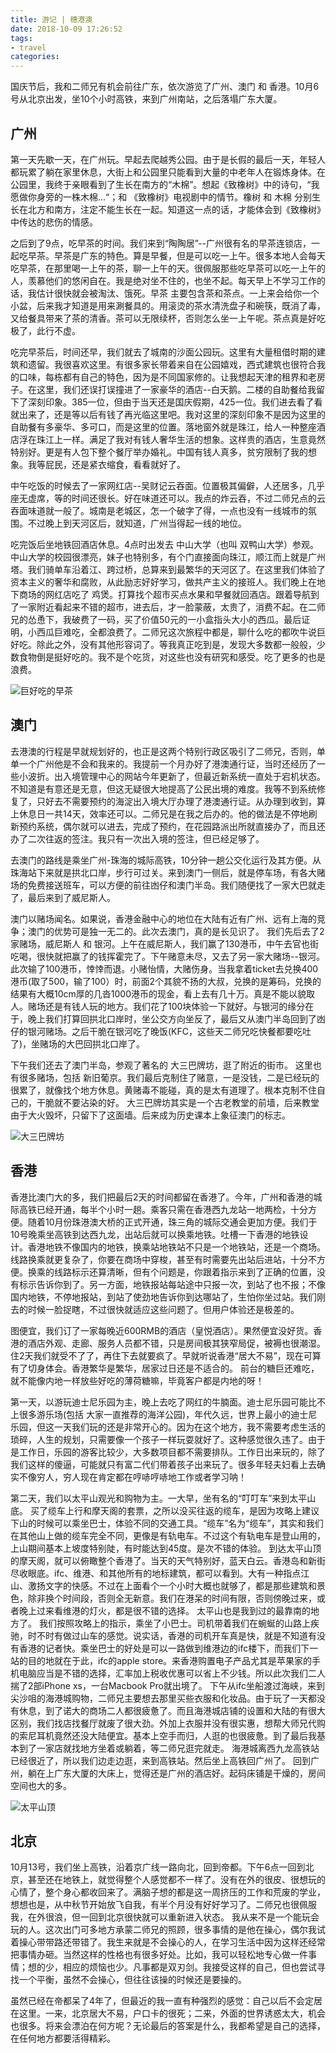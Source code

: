 ```yaml
---
title: 游记 | 穗港澳
date: 2018-10-09 17:26:52
tags:
- travel
categories:
---
```


国庆节后，我和二师兄有机会前往广东，依次游览了广州、澳门 和 香港。10月6号从北京出发，坐10个小时高铁，来到广州南站，之后落塌广东大厦。

## 广州

第一天先歇一天，在广州玩。早起去爬越秀公园。由于是长假的最后一天，年轻人都玩累了躺在家里休息，大街上和公园里只能看到大量的中老年人在锻炼身体。在公园里，我终于亲眼看到了生长在南方的“木棉”。想起《致橡树》中的诗句，“我愿做你身旁的一株木棉...“；和 《致橡树》电视剧中的情节。橡树 和 木棉 分别生长在北方和南方，注定不能生长在一起。知道这一点的话，才能体会到《致橡树》中传达的悲伤的情感。

之后到了9点，吃早茶的时间。我们来到“陶陶居”--广州很有名的早茶连锁店，一起吃早茶。早茶是广东的特色。算是早餐，但是可以吃一上午。很多本地人会每天吃早茶，在那里喝一上午的茶，聊一上午的天。很佩服那些吃早茶可以吃一上午的人，羡慕他们的悠闲自在。我是绝对坐不住的，也坐不起。每天早上不学习工作的话，我估计很快就会被淘汰、饿死。早茶 主要包含茶和茶点。一上来会给你一个小盆，后来我才知道是用来涮餐具的。用滚烫的茶水清洗盘子和碗筷，既消了毒，又给餐具带来了茶的清香。茶可以无限续杯，否则怎么坐一上午呢。茶点真是好吃极了，此行不虚。

吃完早茶后，时间还早，我们就去了城南的沙面公园玩。这里有大量租借时期的建筑和遗留。我很喜欢这里。有很多家长带着来自在公园嬉戏，西式建筑也很符合我的口味，每栋都有自己的特色，因为是不同国家修的。让我想起天津的租界和老房子。在这里，我们还误打误撞进了一家豪华的酒店--白天鹅。二楼的自助餐给我留下了深刻印象。385一位，但由于当天还是国庆假期，425一位。我们进去看了看就出来了，还是等以后有钱了再光临这里吧。我对这里的深刻印象不是因为这里的自助餐有多豪华、多可口，而是这里的位置。落地窗外就是珠江，给人一种整座酒店浮在珠江上一样。满足了我对有钱人奢华生活的想象。这样贵的酒店，生意竟然特别好。更是有人包下整个餐厅举办婚礼。中国有钱人真多，贫穷限制了我的想象。我等屁民，还是紧衣缩食，看看就好了。

中午吃饭的时候去了一家网红店--吴财记云吞面。位置极其偏僻，人还居多，几乎座无虚席，等的时间还很长。好在味道还可以。我点的炸云吞，不过二师兄点的云吞面味道就一般了。城南是老城区，怎一个破字了得，一点也没有一线城市的氛围。不过晚上到天河区后，就知道，广州当得起一线的地位。

吃完饭后坐地铁回酒店休息。4点时出发去 中山大学（也叫 双鸭山大学）参观。中山大学的校园很漂亮，妹子也特别多，有个门直接面向珠江，顺江而上就是广州塔。我们骑单车沿着江、跨过桥，总算来到最繁华的天河区了。在这里我们体验了资本主义的奢华和腐败，从此励志好好学习，做共产主义的接班人。我们晚上在地下商场的网红店吃了 鸡煲。打算找个超市买点水果和早餐就回酒店。跟着导航到了一家附近看起来不错的超市，进去后，才一脸蒙蔽，太贵了，消费不起。在二师兄的怂恿下，我破费了一码，买了价值50元的一小盒指头大小的西瓜。最后证明，小西瓜巨难吃，全都浪费了。二师兄这次旅程中都是，聊什么吃的都吹牛说巨好吃。除此之外，没有其他形容词了。等我真正吃到是，发现大多数都一般般，少数食物倒是挺好吃的。我不是个吃货，对这些也没有研究和感受。吃了更多的也是浪费。

![巨好吃的早茶](/images/zaocha.jpg)

## 澳门

去港澳的行程是早就规划好的，也正是这两个特别行政区吸引了二师兄，否则，单单一个广州他是不会和我来的。我提前一个月办好了港澳通行证，当时还经历了一些小波折。出入境管理中心的网站今年更新了，但最近新系统一直处于宕机状态。不知道是有意还是无意，但这无疑很大地提高了公民出境的难度。我等不到系统修复了，只好去不需要预约的海淀出入境大厅办理了港澳通行证。从办理到收到，算上休息日一共14天，效率还可以。二师兄是在我之后办的。他的做法是不停地刷新预约系统，偶尔就可以进去，完成了预约，在花园路派出所就直接办了，而且还办了二次往返的签注。我只有一次出入境的签注，但已经足够了。

去澳门的路线是乘坐广州-珠海的城际高铁，10分钟一趟公交化运行及其方便。从珠海站下来就是拱北口岸，步行可过关。来到澳门一侧后，就是停车场，有各大赌场的免费接送班车，可以方便的前往凼仔和澳门半岛。我们随便找了一家大巴就走了，最后来到了威尼斯人。

澳门以赌场闻名。如果说，香港金融中心的地位在大陆有近有广州、远有上海的竞争；澳门的优势可是独一无二的。此次去澳门，真的是长见识了。
我们先后去了2家赌场，威尼斯人 和 银河。上午在威尼斯人，我们赢了130港币，中午去官也街吃喝，很快就把赢了的钱挥霍完了。下午赌意未尽，又去了另一家大赌场--银河。此次输了100港币，悻悻而退。小赌怡情，大赌伤身。当我拿着ticket去兑换400港币(取了500，输了100）时，前面2个其貌不扬的大叔，兑换的是筹码，兑换的结果有大概10cm厚的几沓1000港币的现金，看上去有几十万。真是不能以貌取人。赌场还是有钱人玩的地方。我们花了100块体验一下就好。与银河的缘分在于，晚上我们打算回拱北口岸时，坐公交方向坐反了，最后又从澳门半岛回到了凼仔的银河赌场。之后干脆在银河吃了晚饭(KFC，这些天二师兄吃快餐都要吃吐了)，坐赌场的大巴回拱北口岸了。

下午我们还去了澳门半岛，参观了著名的 大三巴牌坊，逛了附近的街市。
这里也有很多赌场，包括 新旧葡京。我们最后克制住了赌意，一是没钱，二是已经玩的很累了，就像找个地方休息。黄赌毒不能碰，真的是太有道理了。根本克制不住自己的，干脆就不要沾染的好。
大三巴牌坊其实是一个古老教堂的前墙，后来教堂由于大火毁坏，只留下了这面墙。后来成为历史课本上象征澳门的标志。

![大三巴牌坊](/images/dasanba.jpg)

## 香港

香港比澳门大的多，我们把最后2天的时间都留在香港了。今年，广州和香港的城际高铁已经开通，每半个小时一趟。乘客只需在香港西九龙站一地两检，十分方便。随着10月份珠港澳大桥的正式开通，珠三角的城际交通会更加方便。我们于10号晚乘坐高铁到达西九龙，出站后就可以换乘地铁。吐槽一下香港的地铁设计。香港地铁不像国内的地铁，换乘站地铁站不只是一个地铁站，还是一个商场。线路换乘就更复杂了，你要在商场中穿梭，甚至有时需要先出站后进站，十分不方便。换乘的线路标示还算清晰，但有个问题是，你跟着指示来到了正确的位置，没有标示告诉你到了。另一方面，地铁报站每站途中只报一次，到站了也不报；不像国内地铁，不停地报站，到站了使劲地告诉你到达哪站了，生怕你坐过站。我们刚去的时候一脸捉瞎，不过很快就适应这些问题了。但用户体验还是极差的。

图便宜，我们订了一家每晚近600RMB的酒店（皇悦酒店）。果然便宜没好货。香港的酒店外观、走廊、服务人员都不错，只是房间极其狭窄局促，被褥也很潮湿。住2天我们就受不了了，再住下去就要疯了。早就听说香港“居大不易”，现在可算有了切身体会。香港繁华是繁华，居家过日还是不适合的。
前台的糖巨还难吃，就不能像内地一样放些好吃的薄荷糖嘛，毕竟客户都是内地的呀！

第一天，以游玩迪士尼乐园为主，晚上去吃了网红的牛腩面。迪士尼乐园可能比不上很多游乐场(包括 大家一直推荐的海洋公园)，年代久远，世界上最小的迪士尼乐园，但这一天我们玩的还是非常开心的。因为在这个地方，我不需要考虑生活的琐碎，人生的规划，只需要像一个孩子一样玩耍就好了。这种感觉很久违了。由于是工作日，乐园的游客比较少，大多数项目都不需要排队。工作日出来玩的，除了我们这样的傻逼，可能就只有富二代们带着孩子出来玩了。很多年轻夫妇看上去确实不像穷人，穷人现在肯定都在哼哧哼哧地工作或者学习呐！

第二天，我们以太平山观光和购物为主。一大早，坐有名的“叮叮车”来到太平山底。
买了缆车上行和摩天阁的套票，之所以没买往返的缆车，是因为攻略上建议下山的时候可以乘坐巴士，体验不同的交通工具。“缆车”名为“缆车”，其实和我们在其他山上做的缆车完全不同，更像是有轨电车。不过这个有轨电车是登山用的，上山期间基本上坡度特别陡，有时能达到45度。是次不错的体验。
到达太平山顶的摩天阁，就可以俯瞰整个香港了。当天的天气特别好，蓝天白云。香港岛和新街尽收眼底。ifc、维港、和其他所有的地标建筑，都可以看到。大有一种指点江山、激扬文字的快感。不过在上面看个一个小时大概也就够了，都是那些建筑和景色，除非换个时间段，否则全无新意。我们在港呆的时间有限，否则傍晚过来，或者晚上过来看维港的灯火，都是很不错的选择。
太平山也是我到过的最靠南的地方了。
我们按照攻略上的指示，乘坐了小巴士。司机带着我们在蜿蜒的山路上疾驰，时不时有做过山车的感觉。说实话，香港的司机开车真是快，就是不知道有没有香港的记者快。乘坐巴士的好处是可以一路做到维港边的ifc楼下，而我们下一站的目的地就在于此，ifc的apple store。来香港购置电子产品尤其是苹果家的手机电脑应当是不错的选择，汇率加上税收优惠可以省上不少钱。所以此次我们二人揣了2部iPhone xs，一台Macbook Pro就出境了。
下午从ifc坐船渡过海峡，来到尖沙咀的海港城购物，二师兄主要想去那里买些衣服和化妆品。由于玩了一天都没有休息，到了诺大的商场二人都很疲惫了。而且海港城店铺的设置和大陆的有很大区别，我们找店找餐厅就废了很大劲。外加上衣服并没有很实惠，想帮大师兄代购的索尼耳机竟然还没大陆便宜。基本上空手而归，人逛的也很疲惫。到了最后我基本到了一家店就找地方坐着或躺着，等二师兄逛完就走。
海港城离西九龙高铁站已经很近了，所以我们边走边逛，来到高铁站。然后坐上高铁回广州了。
回到广州，躺在上广东大厦的大床上，觉得还是广州的酒店好。起码床铺是干燥的，房间空间也大的多。

![太平山顶](/images/太平山顶.jpg)

## 北京

10月13号，我们坐上高铁，沿着京广线一路向北，回到帝都。下午6点一回到北京，甚至还在地铁上，就觉得整个人感觉都不一样了。没有在外的很皮、很想玩的心情了，整个身心都收回来了。满脑子想的都是这一周挤压的工作和荒废的学业，想想也是，从中秋节开始放飞自我，有半个月没有好好学习了。二师兄也很佩服我，在外很浪，但一回到北京很快就可以重新进入状态。
我从来不是一个能玩会玩的人。这次出门可多地方承蒙二师兄的照顾，很多事情的是他在操心，偶尔我试着操心带带路还带错了。我生来就是不会操心的人，在学习生活中因为这样还经常把事情办砸。当然这样的性格也有很多好处。比如，我可以轻松地专心做一件事情；想的少，相应的烦恼也少。凡事都是双刃剑。我接受这样的自己，但也尝试寻找一个平衡，虽然不会操心，但往往该操的时候还是要操的。

虽然已经在帝都呆了4年了，但最近的我一直有种强烈的感觉：自己以后不会定居在这里。一来，北京居大不易，户口卡的很死；二来，外面的世界诱惑太大，机会也很多。将来会漂泊在何方呢？无论最后的答案是什么，我都希望是自己的选择，在任何地方都要活得精彩。

